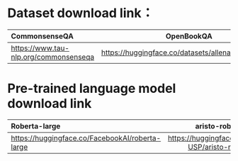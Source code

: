 Dataset download link：
=======================
| CommonsenseQA | OpenBookQA | medqa-usmle |  
| :--- | :---: | ---: |  
| https://www.tau-nlp.org/commonsenseqa | https://huggingface.co/datasets/allenai/openbookqa | https://github.com/jind11/MedQA |  

Pre-trained language model download link
==========================================
| Roberta-large | aristo-roberta | SapBERT |  
| :--- | :---: | ---: |  
| https://huggingface.co/FacebookAI/roberta-large | https://huggingface.co/LIAMF-USP/aristo-roberta | https://huggingface.co/cambridgeltl/SapBERT-from-PubMedBERT-fulltext |  
